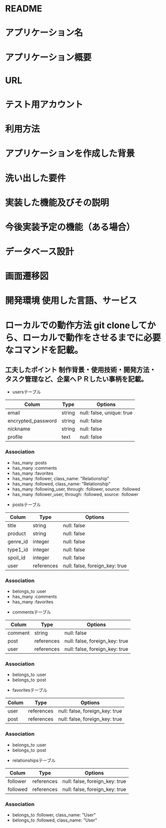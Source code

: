 # README

# アプリケーション名

# アプリケーション概要

# URL

# テスト用アカウント

# 利用方法

# アプリケーションを作成した背景

# 洗い出した要件

# 実装した機能及びその説明

# 今後実装予定の機能（ある場合）

# データベース設計

# 画面遷移図

# 開発環境 使用した言語、サービス

# ローカルでの動作方法 git cloneしてから、ローカルで動作をさせるまでに必要なコマンドを記載。

## 工夫したポイント 制作背景・使用技術・開発方法・タスク管理など、企業へＰＲしたい事柄を記載。

























* usersテーブル

| Colum              | Type        | Options                            |
|--------------------|-------------|------------------------------------|
| email              | string      |  null: false, unique: true         |
| encrypted_password | string      |  null: false                       |
| nickname           | string      |  null: false                       |
| profile            | text        |  null: false                       |

### Association
- has_many :posts
- has_many :comments
- has_many :favorites
- has_many :follower, class_name: "Relationship"
- has_many :followed, class_name: "Relationship"
- has_many :following_user, through: :follower, source: :followed
- has_many :follower_user, through: :followed, source: :follower


* postsテーブル

| Colum              | Type        | Options                           |
|--------------------|-------------|-----------------------------------|
| title              | string      |  null: false                      |
| product            | string      |  null: false                      |
| genre_id           | integer     |  null: false                      |
| type1_id           | integer     |  null: false                      |
| spoil_id           | integer     |  null: false                      |
| user               | references  |  null: false, foreign_key: true   |

### Association
- belongs_to :user
- has_many :comments
- has_many :favorites

* commentsテーブル

| Colum              | Type        | Options                           |
|--------------------|-------------|-----------------------------------|
| comment            | string      |  null: false                      |
| post               | references  |  null: false, foreign_key: true   |
| user               | references  |  null: false, foreign_key: true   |

### Association
- belongs_to :user
- belongs_to :post

* favoritesテーブル

| Colum              | Type        | Options                           |
|--------------------|-------------|-----------------------------------|
| user               | references  |  null: false, foreign_key: true   |
| post               | references  |  null: false, foreign_key: true   |

### Association
- belongs_to :user
- belongs_to :post

* relationshipsテーブル

| Colum              | Type        | Options                           |
|--------------------|-------------|-----------------------------------|
| follower           | references  |  null: false, foreign_key: true   |
| followed           | references  |  null: false, foreign_key: true   |

### Association
- belongs_to :follower, class_name: "User"
- belongs_to :followed, class_name: "User"